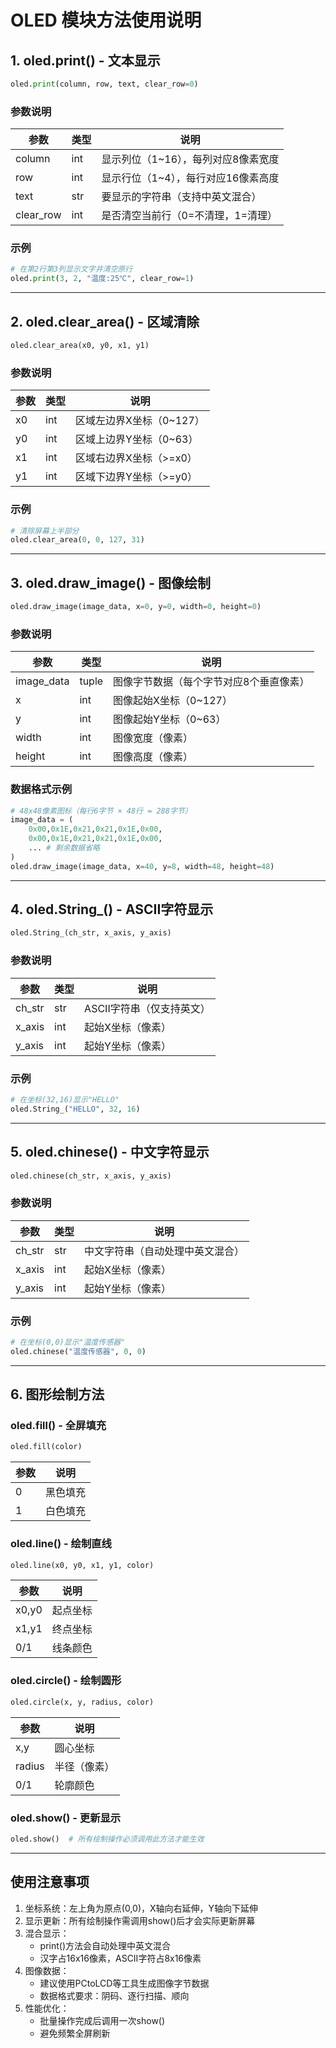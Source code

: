 # OLED 模块方法使用说明

## 1. oled.print() - 文本显示

```python
oled.print(column, row, text, clear_row=0)
```

### 参数说明

| 参数      | 类型 | 说明                                |
| --------- | ---- | ----------------------------------- |
| column    | int  | 显示列位（1~16），每列对应8像素宽度 |
| row       | int  | 显示行位（1~4），每行对应16像素高度 |
| text      | str  | 要显示的字符串（支持中英文混合）    |
| clear_row | int  | 是否清空当前行（0=不清理，1=清理）  |

### 示例

```python
# 在第2行第3列显示文字并清空原行
oled.print(3, 2, "温度:25℃", clear_row=1)
```

------

## 2. oled.clear_area() - 区域清除

```python
oled.clear_area(x0, y0, x1, y1)
```

### 参数说明

| 参数 | 类型 | 说明                     |
| ---- | ---- | ------------------------ |
| x0   | int  | 区域左边界X坐标（0~127） |
| y0   | int  | 区域上边界Y坐标（0~63）  |
| x1   | int  | 区域右边界X坐标（>=x0）  |
| y1   | int  | 区域下边界Y坐标（>=y0）  |

### 示例

```python
# 清除屏幕上半部分
oled.clear_area(0, 0, 127, 31)
```

------

## 3. oled.draw_image() - 图像绘制

```python
oled.draw_image(image_data, x=0, y=0, width=0, height=0)
```

### 参数说明

| 参数       | 类型  | 说明                                    |
| ---------- | ----- | --------------------------------------- |
| image_data | tuple | 图像字节数据（每个字节对应8个垂直像素） |
| x          | int   | 图像起始X坐标（0~127）                  |
| y          | int   | 图像起始Y坐标（0~63）                   |
| width      | int   | 图像宽度（像素）                        |
| height     | int   | 图像高度（像素）                        |

### 数据格式示例

```python
# 48x48像素图标（每行6字节 × 48行 = 288字节）
image_data = (
    0x00,0x1E,0x21,0x21,0x1E,0x00,
    0x00,0x1E,0x21,0x21,0x1E,0x00,
    ... # 剩余数据省略
)
oled.draw_image(image_data, x=40, y=8, width=48, height=48)
```

------

## 4. oled.String_() - ASCII字符显示

```python
oled.String_(ch_str, x_axis, y_axis)
```

### 参数说明

| 参数   | 类型 | 说明                      |
| ------ | ---- | ------------------------- |
| ch_str | str  | ASCII字符串（仅支持英文） |
| x_axis | int  | 起始X坐标（像素）         |
| y_axis | int  | 起始Y坐标（像素）         |

### 示例

```python
# 在坐标(32,16)显示"HELLO"
oled.String_("HELLO", 32, 16)
```

------

## 5. oled.chinese() - 中文字符显示

```python
oled.chinese(ch_str, x_axis, y_axis)
```

### 参数说明

| 参数   | 类型 | 说明                             |
| ------ | ---- | -------------------------------- |
| ch_str | str  | 中文字符串（自动处理中英文混合） |
| x_axis | int  | 起始X坐标（像素）                |
| y_axis | int  | 起始Y坐标（像素）                |

### 示例

```python
# 在坐标(0,0)显示"温度传感器"
oled.chinese("温度传感器", 0, 0)
```

------

## 6. 图形绘制方法

### oled.fill() - 全屏填充

```python
oled.fill(color)
```

| 参数 | 说明     |
| ---- | -------- |
| 0    | 黑色填充 |
| 1    | 白色填充 |

### oled.line() - 绘制直线

```python
oled.line(x0, y0, x1, y1, color)
```

| 参数  | 说明     |
| ----- | -------- |
| x0,y0 | 起点坐标 |
| x1,y1 | 终点坐标 |
| 0/1   | 线条颜色 |

### oled.circle() - 绘制圆形

```python
oled.circle(x, y, radius, color)
```

| 参数   | 说明         |
| ------ | ------------ |
| x,y    | 圆心坐标     |
| radius | 半径（像素） |
| 0/1    | 轮廓颜色     |

### oled.show() - 更新显示

```python
oled.show()  # 所有绘制操作必须调用此方法才能生效
```

------

## 使用注意事项

1. 坐标系统：左上角为原点(0,0)，X轴向右延伸，Y轴向下延伸
2. 显示更新：所有绘制操作需调用show()后才会实际更新屏幕
3. 混合显示：
   - print()方法会自动处理中英文混合
   - 汉字占16x16像素，ASCII字符占8x16像素
4. 图像数据：
   - 建议使用PCtoLCD等工具生成图像字节数据
   - 数据格式要求：阴码、逐行扫描、顺向
5. 性能优化：
   - 批量操作完成后调用一次show()
   - 避免频繁全屏刷新